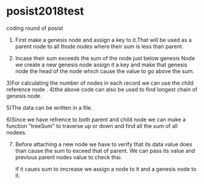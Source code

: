 # posist2018test
coding round of posist

1) First make a genesis node and assign a key to it.That will be used as a parent node to all thode nodes where their sum is less than parent.

2) Incase their sum exceeds the sum of the node just below genesis Node we create a new genesis node assign it a key and make that genesis node the head of the node which cause the value to go above the sum.

3)For calculating the number of nodes in each record we can use the child reference node .
4)the above code can also  be used to find longest chain of genesis node.

5)The data can be written in a file.

6)Since we  have refrence to both parent and child node we can make a function "treeSum"
  to traverse up or down and find  all the sum of all nodees.
  
7) Before attaching a new node we have to verify that its data value does than cause the sum to exceed that of parent.
    We can pass its value and previous parent nodes value to check thsi.
    
   if it caues sum to imcrease we assign a node to it and a genesis node to it.


